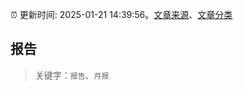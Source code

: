 :alarm_clock: 更新时间: 2025-01-21 14:39:56。[文章来源](/README.md)、[文章分类](/TAGS.md)

## 报告


> 关键字：`报告`、`月报`



